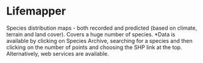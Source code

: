 # Lifemapper

Species distribution maps - both recorded and predicted (based on climate, terrain and land cover). Covers a huge number of species. *Data is available by clicking on Species Archive, searching for a species and then clicking on the number of points and choosing the SHP link at the top. Alternatively, web services are available.

